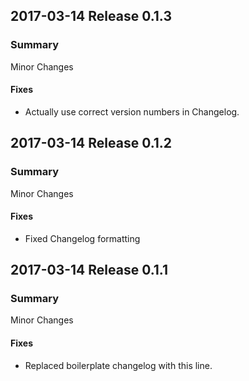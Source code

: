 ## 2017-03-14 Release 0.1.3
### Summary
Minor Changes
#### Fixes
- Actually use correct version numbers in Changelog.

## 2017-03-14 Release 0.1.2
### Summary
Minor Changes
#### Fixes
- Fixed Changelog formatting

## 2017-03-14 Release 0.1.1
### Summary
Minor Changes
#### Fixes
- Replaced boilerplate changelog with this line.
